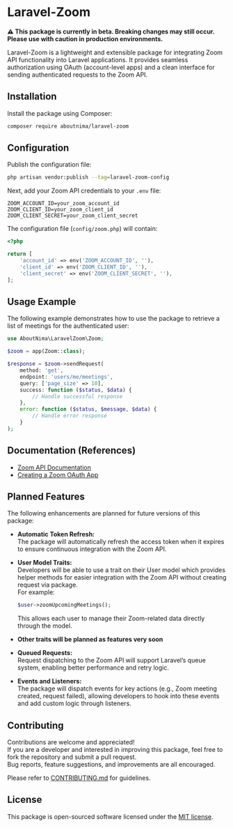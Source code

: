 # Laravel-Zoom

**⚠️ This package is currently in beta. Breaking changes may still occur. Please use with caution in production environments.**

Laravel-Zoom is a lightweight and extensible package for integrating Zoom API functionality into Laravel applications. It provides seamless authorization using OAuth (account-level apps) and a clean interface for sending authenticated requests to the Zoom API.

## Installation

Install the package using Composer:

```bash
composer require aboutnima/laravel-zoom
```


## Configuration

Publish the configuration file:

```bash
php artisan vendor:publish --tag=laravel-zoom-config
```

Next, add your Zoom API credentials to your `.env` file:

```env
ZOOM_ACCOUNT_ID=your_zoom_account_id
ZOOM_CLIENT_ID=your_zoom_client_id
ZOOM_CLIENT_SECRET=your_zoom_client_secret
```

The configuration file (`config/zoom.php`) will contain:

```php
<?php

return [
    'account_id' => env('ZOOM_ACCOUNT_ID', ''),
    'client_id' => env('ZOOM_CLIENT_ID', ''),
    'client_secret' => env('ZOOM_CLIENT_SECRET', ''),
];
```


## Usage Example

The following example demonstrates how to use the package to retrieve a list of meetings for the authenticated user:

```php
use AboutNima\LaravelZoom\Zoom;

$zoom = app(Zoom::class);

$response = $zoom->sendRequest(
    method: 'get',
    endpoint: 'users/me/meetings',
    query: ['page_size' => 10],
    success: function ($status, $data) {
        // Handle successful response
    },
    error: function ($status, $message, $data) {
        // Handle error response
    }
);
```

## Documentation (References)

- [Zoom API Documentation](https://marketplace.zoom.us/docs/api-reference/zoom-api/)
- [Creating a Zoom OAuth App](https://marketplace.zoom.us/docs/guides/build/oauth-app/)


## Planned Features

The following enhancements are planned for future versions of this package:

- **Automatic Token Refresh:**  
  The package will automatically refresh the access token when it expires to ensure continuous integration with the Zoom API.

- **User Model Traits:**  
  Developers will be able to use a trait on their User model which provides helper methods for easier integration with the Zoom API without creating request via package.  
  For example:
  ```php
  $user->zoomUpcomingMeetings();
  ```
  This allows each user to manage their Zoom-related data directly through the model.

- **Other traits will be planned as features very soon**

- **Queued Requests:**  
  Request dispatching to the Zoom API will support Laravel’s queue system, enabling better performance and retry logic.

- **Events and Listeners:**  
  The package will dispatch events for key actions (e.g., Zoom meeting created, request failed), allowing developers to hook into these events and add custom logic through listeners.


## Contributing

Contributions are welcome and appreciated!  
If you are a developer and interested in improving this package, feel free to fork the repository and submit a pull request.  
Bug reports, feature suggestions, and improvements are all encouraged.

Please refer to [CONTRIBUTING.md](CONTRIBUTING.md) for guidelines.


## License

This package is open-sourced software licensed under the [MIT license](LICENSE).
